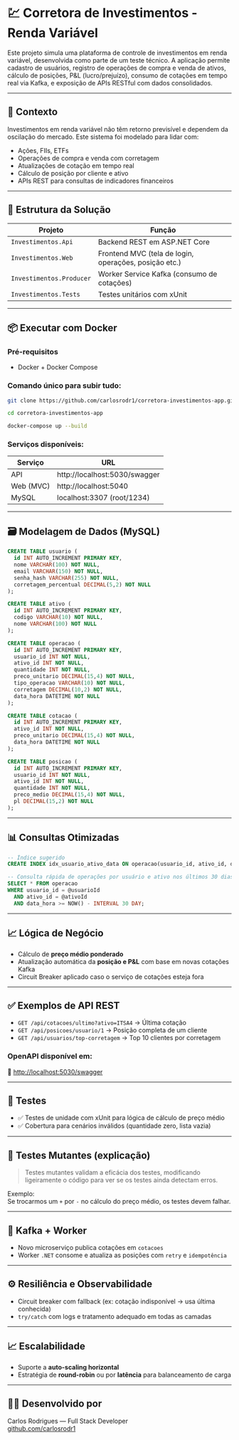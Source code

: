 
# 💹 Corretora de Investimentos - Renda Variável

Este projeto simula uma plataforma de controle de investimentos em renda variável, desenvolvida como parte de um teste técnico. A aplicação permite cadastro de usuários, registro de operações de compra e venda de ativos, cálculo de posições, P&L (lucro/prejuízo), consumo de cotações em tempo real via Kafka, e exposição de APIs RESTful com dados consolidados.

---

## 📘 Contexto

Investimentos em renda variável não têm retorno previsível e dependem da oscilação do mercado. Este sistema foi modelado para lidar com:

- Ações, FIIs, ETFs
- Operações de compra e venda com corretagem
- Atualizações de cotação em tempo real
- Cálculo de posição por cliente e ativo
- APIs REST para consultas de indicadores financeiros

---

## 🧱 Estrutura da Solução

| Projeto                 | Função                                                       |
|-------------------------|--------------------------------------------------------------|
| `Investimentos.Api`     | Backend REST em ASP.NET Core                                 |
| `Investimentos.Web`     | Frontend MVC (tela de login, operações, posição etc.)        |
| `Investimentos.Producer`| Worker Service Kafka (consumo de cotações)
| `Investimentos.Tests`   | Testes unitários com xUnit                                   |

---

## 📦 Executar com Docker

### Pré-requisitos
- Docker + Docker Compose

### Comando único para subir tudo:

```bash
git clone https://github.com/carlosrodr1/corretora-investimentos-app.git

cd corretora-investimentos-app

docker-compose up --build
```

### Serviços disponíveis:

| Serviço         | URL                           |
|-----------------|--------------------------------|
| API             | http://localhost:5030/swagger |
| Web (MVC)       | http://localhost:5040         |
| MySQL           | localhost:3307 (root/1234)     |

---

## 🗃️ Modelagem de Dados (MySQL)

```sql
CREATE TABLE usuario (
  id INT AUTO_INCREMENT PRIMARY KEY,
  nome VARCHAR(100) NOT NULL,
  email VARCHAR(150) NOT NULL,
  senha_hash VARCHAR(255) NOT NULL,
  corretagem_percentual DECIMAL(5,2) NOT NULL
);

CREATE TABLE ativo (
  id INT AUTO_INCREMENT PRIMARY KEY,
  codigo VARCHAR(10) NOT NULL,
  nome VARCHAR(100) NOT NULL
);

CREATE TABLE operacao (
  id INT AUTO_INCREMENT PRIMARY KEY,
  usuario_id INT NOT NULL,
  ativo_id INT NOT NULL,
  quantidade INT NOT NULL,
  preco_unitario DECIMAL(15,4) NOT NULL,
  tipo_operacao VARCHAR(10) NOT NULL,
  corretagem DECIMAL(10,2) NOT NULL,
  data_hora DATETIME NOT NULL
);

CREATE TABLE cotacao (
  id INT AUTO_INCREMENT PRIMARY KEY,
  ativo_id INT NOT NULL,
  preco_unitario DECIMAL(15,4) NOT NULL,
  data_hora DATETIME NOT NULL
);

CREATE TABLE posicao (
  id INT AUTO_INCREMENT PRIMARY KEY,
  usuario_id INT NOT NULL,
  ativo_id INT NOT NULL,
  quantidade INT NOT NULL,
  preco_medio DECIMAL(15,4) NOT NULL,
  pl DECIMAL(15,2) NOT NULL
);

```

---

## 📊 Consultas Otimizadas

```sql
-- Índice sugerido
CREATE INDEX idx_usuario_ativo_data ON operacao(usuario_id, ativo_id, data_hora);

-- Consulta rápida de operações por usuário e ativo nos últimos 30 dias
SELECT * FROM operacao
WHERE usuario_id = @usuarioId
  AND ativo_id = @ativoId
  AND data_hora >= NOW() - INTERVAL 30 DAY;

```

---

## 📈 Lógica de Negócio

- Cálculo de **preço médio ponderado**
- Atualização automática da **posição e P&L** com base em novas cotações Kafka
- Circuit Breaker aplicado caso o serviço de cotações esteja fora

---

## ✅ Exemplos de API REST

- `GET /api/cotacoes/ultimo?ativo=ITSA4` → Última cotação
- `GET /api/posicoes/usuario/1` → Posição completa de um cliente
- `GET /api/usuarios/top-corretagem` → Top 10 clientes por corretagem

### OpenAPI disponível em:
📄 [http://localhost:5030/swagger](http://localhost:5030/swagger)

---

## 🧪 Testes

- ✅ Testes de unidade com xUnit para lógica de cálculo de preço médio
- ✅ Cobertura para cenários inválidos (quantidade zero, lista vazia)

---

## 🧠 Testes Mutantes (explicação)

> Testes mutantes validam a eficácia dos testes, modificando ligeiramente o código para ver se os testes ainda detectam erros.

Exemplo:  
Se trocarmos um `+` por `-` no cálculo do preço médio, os testes devem falhar.

---

## 🔁 Kafka + Worker

- Novo microserviço publica cotações em `cotacoes`
- Worker `.NET` consome e atualiza as posições com `retry` e `idempotência`

---

## ⚙️ Resiliência e Observabilidade

- Circuit breaker com fallback (ex: cotação indisponível → usa última conhecida)
- `try/catch` com logs e tratamento adequado em todas as camadas

---

## 📈 Escalabilidade

- Suporte a **auto-scaling horizontal**
- Estratégia de **round-robin** ou por **latência** para balanceamento de carga

---

## 👨‍💻 Desenvolvido por

Carlos Rodrigues — Full Stack Developer  
[github.com/carlosrodr1](https://github.com/carlosrodr1)
